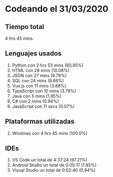 # Codeando el 31/03/2020

## Tiempo total
4 hrs 45 mins.

## Lenguajes usados
1. Python con 2 hrs 53 mins (60.95%)
1. HTML con 28 mins (10.08%)
1. JSON con 27 mins (9.79%)
1. SQL con 24 mins (8.66%)
1. Vue.js con 11 mins (3.88%)
1. TypeScript con 10 mins (3.79%)
1. Java con 5 mins (1.85%)
1. C# con 2 mins (0.94%)
1. JavaScript con 11 secs (0.07%)

## Plataformas utilizadas
1. Windows con 4 hrs 45 mins (100.0%)

## IDEs
1. VS Code un total de 4:37:24 (97.21%)
1. Android Studio un total de 0:05:17 (1.85%)
1. Visual Studio un total de 0:02:40 (0.94%)
